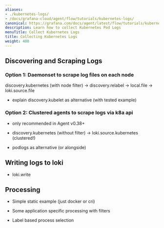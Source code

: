 ```yaml
---
aliases:
- ./kubernetes-logs/
- /docs/grafana-cloud/agent/flow/tutorials/kubernetes-logs/
canonical: https://grafana.com/docs/agent/latest/flow/tutorials/kubernetes-logs/
description: Learn how to collect Kubernetes Pod Logs
menuTitle: Collect Kubernetes Logs
title: Collecting Kubernetes Logs
weight: 400
---
```


## Discovering and Scraping Logs

### Option 1: Daemonset to scrape log files on each node

discovery.kubernetes (with node filter) -> discovery.relabel -> local.file -> loki.source.file

- explain discovery.kubelet as alternative (with tested example)

### Option 2: Clustered agents to scrape logs via k8a api

- only recommended in Agent v0.38+

- discovery.kubernetes (without filter) -> loki.source.kubernetes (clustered!)

- podlogs as alternative (or alongside)

## Writing logs to loki

- loki.write

## Processing

- Simple static example (just docker or cri)

- Some application specific processing with filters

- Label based process selection